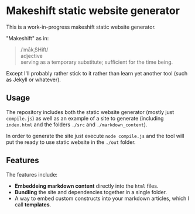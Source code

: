# Makeshift static website generator

This is a work-in-progress makeshift static website generator.

"Makeshift" as in:  
> /ˈmākˌSHift/  
> adjective  
> serving as a temporary substitute; sufficient for the time being.  

Except I'll probably rather stick to it rather than learn yet another tool (such as Jekyll or whatever).

## Usage

The repository includes both the static website generator (mostly just `compile.js`) as well as an example of a site to generate (including `index.html` and the folders `./src` and `./markdown_content`).

In order to generate the site just execute `node compile.js` and the tool will put the ready to use static website in the `./out` folder.

## Features

The features include:
* **Embeddeing markdown content** directly into the `html` files.
* **Bundling** the site and dependencies together in a single folder.
* A way to embed custom constructs into your markdown articles, which I call **templates**.

